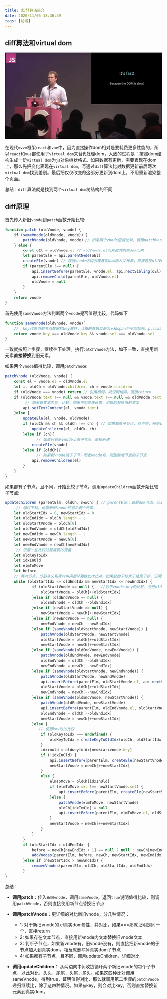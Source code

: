 ```yaml
---
title: diff算法简介
date: 2020/11/05 18:36:39
tags: [前端]
---
```


## diff算法和virtual dom

![WechatIMG3177.png](./diff算法简介/HrGjhDp8ebSt62R.png)  

在现代`mvvm`框架`react`和`vue`中，因为直接操作dom相对是要耗费更多性能的，所以`react`和`vue`都使用了`virtual dom`来替代处理dom，大致的过程是：按照dom结构生成一份`virtual dom`为`js`对象树状格式。如果数据有更新，需要表现在dom上，那么先把变化表现在`virtual dom`，再通过`diff`算法比对数据更新前后两次`virtual dom`找到差别。最后把仅仅改变的这部分更新到dom上，不用重新渲染整个页面。  

总结：`diff`算法就是找到两个`virtual dom`树结构的不同  

## diff原理 
首先传入新旧`vnode`到`patch`函数开始比较:  

```javascript
function patch (oldVnode, vnode) {
    if (sameVnode(oldVnode, vnode)) {
        patchVnode(oldVnode, vnode) // 如果两个vnode值得比较，调用patchVnode
    } else {
        const oEl = oldVnode.el // oldVnode.el为对应的真实dom元素
        let parentEle = api.parentNode(oEl)
        createEle(vnode) // 按照vnode结构创建真实dom插入父元素，直接替换oldVnode
        if (parentEle !== null) {
            api.insertBefore(parentEle, vnode.el, api.nextSibling(oEl))
            api.removeChild(parentEle, oldVnode.el)
            oldVnode = null
        }
    }
    return vnode
}
```
首先使用`sameVnode`方法判断两个`vnode`是否值得比较，代码如下

```javascript
function sameVnode(oldVnode, vnode){
	//  key代表当前节点数据的key属性，大概的意思就是div和span为不同标签。p.class1和p.class2为不同标签
	return vnode.key === oldVnode.key && vnode.sel === oldVnode.sel
}
```

一致就按照上步骤，继续往下处理。执行`patchVnode`方法，如不一致，直接用新元素**直接替换**到旧元素。  

如果两个`vnode`值得比较，调用`patchVnode`:

```javascript
patchVnode (oldVnode, vnode) {
    const el = vnode.el = oldVnode.el
    let i, oldCh = oldVnode.children, ch = vnode.children
    if (oldVnode === vnode) return // 引用相同，就说明相同，直接return
    if (oldVnode.text !== null && vnode.text !== null && oldVnode.text !== vnode.text) {
    	 // 如果有文本内容，比较，如果不同直接设置，用新的替换旧的文本
        api.setTextContent(el, vnode.text)
    }else {
        updateEle(el, vnode, oldVnode)
        if (oldCh && ch && oldCh !== ch) { // 如果都有子节点，且不同，开始比较子节点
            updateChildren(el, oldCh, ch)
        }else if (ch){
        	  // 如果只有新vnode上有子节点，直接新建
            createEle(vnode)
        }else if (oldCh){
        	  // 如果新vnode没子子节，而老vnode有，则删除老节点的子节点
            api.removeChildren(el)
        }
    }
}
```

如果都有子节点，且不同，开始比较子节点，调用`updateChildren`函数开始比较子节点:

```javascript
updateChildren (parentElm, oldCh, newCh) { // parentElm：真是dom节点。oldCh：老vnode的所有子节点。newCh：新vnode的所有子节点。
	 // 通过下标，设置新旧vnode的前后两个元素，
    let oldStartIdx = 0, newStartIdx = 0
    let oldEndIdx = oldCh.length - 1
    let oldStartVnode = oldCh[0]
    let oldEndVnode = oldCh[oldEndIdx]
    let newEndIdx = newCh.length - 1
    let newStartVnode = newCh[0]
    let newEndVnode = newCh[newEndIdx]
   	 // 设置一些比较过程需要的变量
    let oldKeyToIdx
    let idxInOld
    let elmToMove
    let before
    // 两对节点，分别从头和尾向中间循环靠拢依次比对，如果起始下标大于结尾下标，证明比对结束，作为循环结束条件
    while (oldStartIdx <= oldEndIdx && newStartIdx <= newEndIdx) {
            if (oldStartVnode == null) {   //对于vnode.key的比较，会把oldVnode = null
                oldStartVnode = oldCh[++oldStartIdx] 
            }else if (oldEndVnode == null) {
                oldEndVnode = oldCh[--oldEndIdx]
            }else if (newStartVnode == null) {
                newStartVnode = newCh[++newStartIdx]
            }else if (newEndVnode == null) {
                newEndVnode = newCh[--newEndIdx]
            }else if (sameVnode(oldStartVnode, newStartVnode)) {
                patchVnode(oldStartVnode, newStartVnode)
                oldStartVnode = oldCh[++oldStartIdx]
                newStartVnode = newCh[++newStartIdx]
            }else if (sameVnode(oldEndVnode, newEndVnode)) {
                patchVnode(oldEndVnode, newEndVnode)
                oldEndVnode = oldCh[--oldEndIdx]
                newEndVnode = newCh[--newEndIdx]
            }else if (sameVnode(oldStartVnode, newEndVnode)) {
                patchVnode(oldStartVnode, newEndVnode)
                api.insertBefore(parentElm, oldStartVnode.el, api.nextSibling(oldEndVnode.el))
                oldStartVnode = oldCh[++oldStartIdx]
                newEndVnode = newCh[--newEndIdx]
            }else if (sameVnode(oldEndVnode, newStartVnode)) {
                patchVnode(oldEndVnode, newStartVnode)
                api.insertBefore(parentElm, oldEndVnode.el, oldStartVnode.el)
                oldEndVnode = oldCh[--oldEndIdx]
                newStartVnode = newCh[++newStartIdx]
            }else {
               // 使用key时的比较
                if (oldKeyToIdx === undefined) {
                    oldKeyToIdx = createKeyToOldIdx(oldCh, oldStartIdx, oldEndIdx) // 有key生成index表
                }
                idxInOld = oldKeyToIdx[newStartVnode.key]
                if (!idxInOld) {
                    api.insertBefore(parentElm, createEle(newStartVnode).el, oldStartVnode.el)
                    newStartVnode = newCh[++newStartIdx]
                }
                else {
                    elmToMove = oldCh[idxInOld]
                    if (elmToMove.sel !== newStartVnode.sel) {
                        api.insertBefore(parentElm, createEle(newStartVnode).el, oldStartVnode.el)
                    }else {
                        patchVnode(elmToMove, newStartVnode)
                        oldCh[idxInOld] = null
                        api.insertBefore(parentElm, elmToMove.el, oldStartVnode.el)
                    }
                    newStartVnode = newCh[++newStartIdx]
                }
            }
        }
        if (oldStartIdx > oldEndIdx) {
            before = newCh[newEndIdx + 1] == null ? null : newCh[newEndIdx + 1].el
            addVnodes(parentElm, before, newCh, newStartIdx, newEndIdx)
        }else if (newStartIdx > newEndIdx) {
            removeVnodes(parentElm, oldCh, oldStartIdx, oldEndIdx)
        }
}
```


总结：    

 - **调用patch**：传入`新旧vnode`，调用`sameVnode`，返回`true`说明值得比较，则调用`patchVnode`，否则直接使用新节点替换旧节点  

 - **调用patchVnode**：更详细的对比新旧vnode，分几种情况：  
 	- 1: 对于新旧vnode的.el真实dom属性，并对比，如果===那就证明是同一个，直接return
 	- 2: 如果存在文本节点，直接用新vnode内文本替换旧vnode文本
 	- 3: 判断子节点，如果新vnode有，旧vnode没有，则直接把新vnode的子节点加入到真实dom，相反就删除掉真实dom子节点
 	- 4: 如果都有子节点，且不同，调用updateChildren，详细对比
 - **调用updateChildren**： 从两边向中间收拢循环两个新旧vnode的每个子节点，以此对比，头头，尾尾，头尾，尾头。如果这四种比对调用sameVnode，得到true，证明值得对比，那么就调用第二步骤的`patchVnode`递归继续比，除了这四种情况。如果有key，则会对比key。否则直接替换新元素到真实dom。